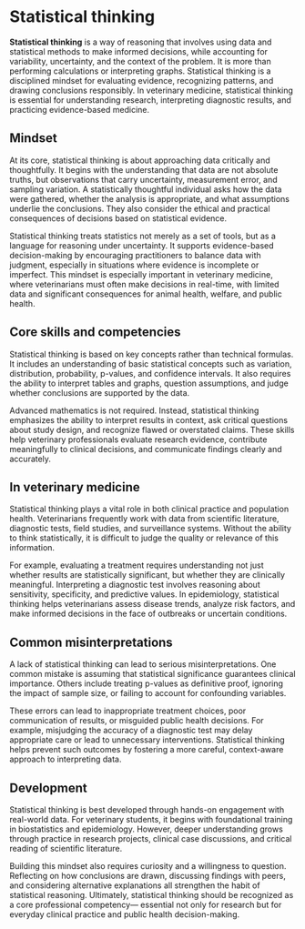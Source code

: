 # Statistical thinking

**Statistical thinking** is a way of reasoning that involves using data and statistical methods to make informed decisions, while accounting for variability, uncertainty, and the context of the problem. It is more than performing calculations or interpreting graphs. Statistical thinking is a disciplined mindset for evaluating evidence, recognizing patterns, and drawing conclusions responsibly. In veterinary medicine, statistical thinking is essential for understanding research, interpreting diagnostic results, and practicing evidence-based medicine.

## Mindset

At its core, statistical thinking is about approaching data critically and thoughtfully. It begins with the understanding that data are not absolute truths, but observations that carry uncertainty, measurement error, and sampling variation. A statistically thoughtful individual asks how the data were gathered, whether the analysis is appropriate, and what assumptions underlie the conclusions. They also consider the ethical and practical consequences of decisions based on statistical evidence.

Statistical thinking treats statistics not merely as a set of tools, but as a language for reasoning under uncertainty. It supports evidence-based decision-making by encouraging practitioners to balance data with judgment, especially in situations where evidence is incomplete or imperfect. This mindset is especially important in veterinary medicine, where veterinarians must often make decisions in real-time, with limited data and significant consequences for animal health, welfare, and public health.

## Core skills and competencies

Statistical thinking is based on key concepts rather than technical formulas. It includes an understanding of basic statistical concepts such as variation, distribution, probability, p-values, and confidence intervals. It also requires the ability to interpret tables and graphs, question assumptions, and judge whether conclusions are supported by the data. 

Advanced mathematics is not required. Instead, statistical thinking emphasizes the ability to interpret results in context, ask critical questions about study design, and recognize flawed or overstated claims. These skills help veterinary professionals evaluate research evidence, contribute meaningfully to clinical decisions, and communicate findings clearly and accurately.

## In veterinary medicine

Statistical thinking plays a vital role in both clinical practice and population health. Veterinarians frequently work with data from scientific literature, diagnostic tests, field studies, and surveillance systems. Without the ability to think statistically, it is difficult to judge the quality or relevance of this information.

For example, evaluating a treatment requires understanding not just whether results are statistically significant, but whether they are clinically meaningful. Interpreting a diagnostic test involves reasoning about sensitivity, specificity, and predictive values. In epidemiology, statistical thinking helps veterinarians assess disease trends, analyze risk factors, and make informed decisions in the face of outbreaks or uncertain conditions.

## Common misinterpretations

A lack of statistical thinking can lead to serious misinterpretations. One common mistake is assuming that statistical significance guarantees clinical importance. Others include treating p-values as definitive proof, ignoring the impact of sample size, or failing to account for confounding variables.

These errors can lead to inappropriate treatment choices, poor communication of results, or misguided public health decisions. For example, misjudging the accuracy of a diagnostic test may delay appropriate care or lead to unnecessary interventions. Statistical thinking helps prevent such outcomes by fostering a more careful, context-aware approach to interpreting data.

## Development

Statistical thinking is best developed through hands-on engagement with real-world data. For veterinary students, it begins with foundational training in biostatistics and epidemiology. However, deeper understanding grows through practice in research projects, clinical case discussions, and critical reading of scientific literature.

Building this mindset also requires curiosity and a willingness to question. Reflecting on how conclusions are drawn, discussing findings with peers, and considering alternative explanations all strengthen the habit of statistical reasoning. Ultimately, statistical thinking should be recognized as a core professional competency— essential not only for research but for everyday clinical practice and public health decision-making. 